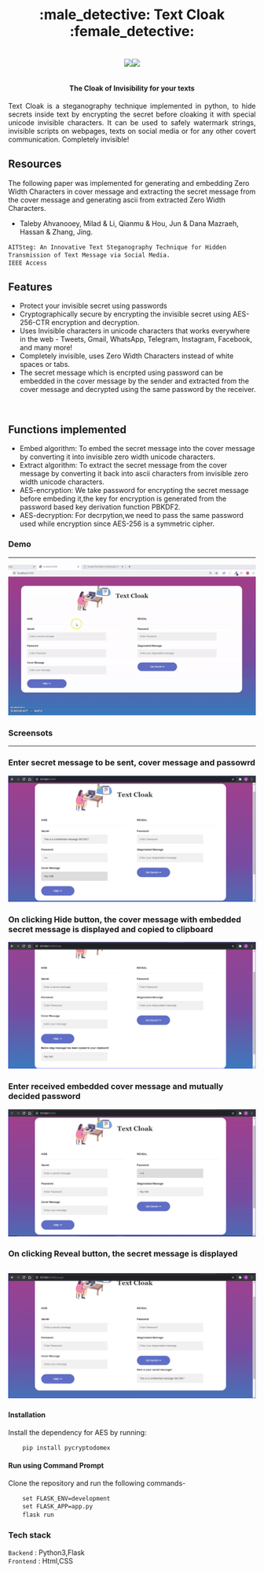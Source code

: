 <h1 align="center">
  <br>
  <span> :male_detective: Text Cloak :female_detective: </span>
  <br>
  
  [![](https://img.shields.io/badge/Made_with-Python3-blue?style=for-the-badge&logo=python)](https://www.python.org "Python3")[![](https://img.shields.io/badge/Made_with-Flask-blue?style=for-the-badge&logo=Flask)](https://flask.palletsprojects.com/en/1.1.x/ "Flask")

</h1>
<span><h4 align="center">The Cloak of Invisibility for your texts</h4></span>

<p align="justify">
Text Cloak is a steganography technique implemented in python, to hide secrets inside text by encrypting the secret before cloaking it with special unicode invisible characters. 
It can be used to safely watermark strings, invisible scripts on webpages, texts on social media or for any other covert communication. Completely invisible! 
<p>

## Resources 

The following paper was implemented for generating and embedding Zero Width Characters in cover message and extracting the secret message from the cover message and generating ascii from extracted Zero Width Characters. 



- Taleby Ahvanooey, Milad & Li, Qianmu & Hou, Jun & Dana Mazraeh, Hassan & Zhang, Jing.
```
AITSteg: An Innovative Text Steganography Technique for Hidden Transmission of Text Message via Social Media.
IEEE Access
```

## Features
- Protect your invisible secret using passwords
- Cryptographically secure by encrypting the invisible secret using AES-256-CTR encryption and decryption.
- Uses Invisible characters in unicode characters that works everywhere in the web - Tweets, Gmail, WhatsApp, Telegram, Instagram, Facebook, and many more!
- Completely invisible, uses Zero Width Characters instead of white spaces or tabs.
- The secret message which is encrpted using password can be embedded in the cover message by the sender and extracted from the cover message and decrypted using the same password by the receiver.

<br>

## Functions implemented
- Embed algorithm: To embed the secret message into the cover message by converting it into invisible zero width unicode characters.
- Extract algorithm: To extract the secret message from the cover message by converting it back into ascii characters from invisible zero width unicode characters.
- AES-encryption: We take password for encrypting the secret message before embeding it,the key for encryption is generated from the password based key derivation function PBKDF2.
- AES-decryption: For decrpytion,we need to pass the same password used while encryption since AES-256 is a symmetric cipher.

### Demo ###
----------------------------------------------------------------------------------------
![](https://github.com/sakship31/Text-steganography/blob/master/assets/demo.gif)

### Screensots ###
----------------------------------------------------------------------------------------

### Enter secret message to be sent, cover message and passowrd ###
![](https://github.com/sakship31/Text-steganography/blob/master/assets/1.PNG)
<br>
### On clicking Hide button, the cover message with embedded secret message is displayed and copied to clipboard ###
![](https://github.com/sakship31/Text-steganography/blob/master/assets/2.PNG)
<br>
### Enter received embedded cover message and mutually decided password ###
![](https://github.com/sakship31/Text-steganography/blob/master/assets/3.PNG)
<br>
### On clicking Reveal button, the secret message is displayed ###
![](https://github.com/sakship31/Text-steganography/blob/master/assets/4.PNG)
---------------------------------------------------------------------------------------

#### Installation
Install the dependency for AES by running:
```html  
    pip install pycryptodomex
```

#### Run using Command Prompt
Clone the repository and run the following commands-
```html
    set FLASK_ENV=development
    set FLASK_APP=app.py
    flask run
```

###             Tech stack
`Backend` : Python3,Flask  <br>
`Frontend` : Html,CSS  <br>

